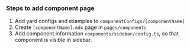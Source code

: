 ### Steps to add component page
1. Add yard configs and examples to `componentConfigs/[componentName]`
2. Create `[componentName].mdx` page in `pages/components`
3. Add component information `components/sidebar/config.ts`, so that component is visible in sidebar.
